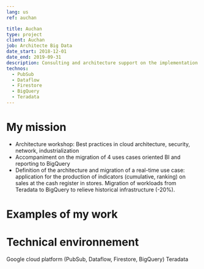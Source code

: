 ```yaml
---
lang: us
ref: auchan

title: Auchan
type: project
client: Auchan
job: Architecte Big Data 
date_start: 2018-12-01
date_end: 2019-09-31
description: Consulting and architecture support on the implementation of a new GCP cloud platform and migration of use cases to this platform
technos:
  - PubSub
  - Dataflow
  - Firestore
  - BigQuery
  - Teradata 
---
```

# My mission

- Architecture workshop: Best practices in cloud architecture, security, network, industrialization
- Accompaniment on the migration of 4 uses cases oriented BI and reporting to BigQuery
- Definition of the architecture and migration of a real-time use case: application for the production of indicators (cumulative, ranking) on sales at the cash register in stores. Migration of workloads from Teradata to BigQuery to relieve historical infrastructure (-20%).

# Examples of my work

# Technical environnement
Google cloud platform (PubSub, Dataflow, Firestore, BigQuery)
Teradata 